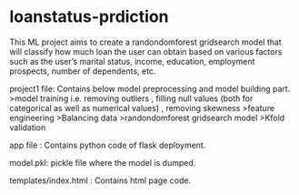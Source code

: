 # loanstatus-prdiction

<To predict loan status>
  This ML project aims to create a randondomforest gridsearch model that will classify how much loan the user can obtain based on various factors such as the user’s marital status, income, education, employment prospects, number of dependents, etc.
  
  
  
  project1 file: Contains below model preprocessing and model building part.
      >model training i.e. removing outliers , filling null values (both for categorical as well as numerical values) , removing skewness
      >feature engineering 
      >Balancing data
      >randondomforest gridsearch model
      >Kfold validation
 
   app file : Contains python code of flask deployment.
   
   model.pkl: pickle file where the model is dumped.
   
   templates/index.html : Contains html page code.
